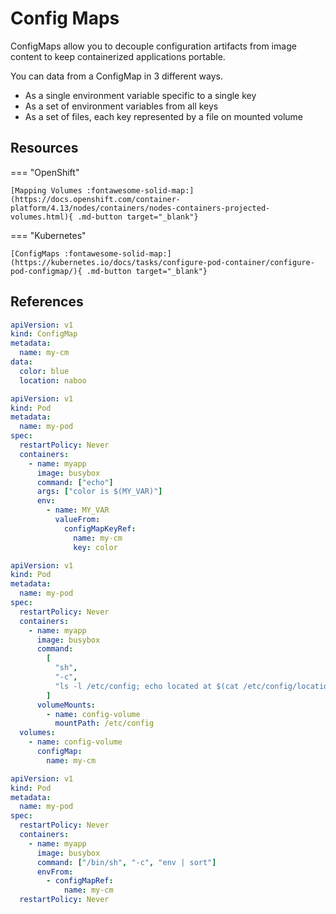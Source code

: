 # Config Maps

ConfigMaps allow you to decouple configuration artifacts from image content to keep containerized applications portable.

You can data from a ConfigMap in 3 different ways.

- As a single environment variable specific to a single key
- As a set of environment variables from all keys
- As a set of files, each key represented by a file on mounted volume

## Resources

=== "OpenShift"

    [Mapping Volumes :fontawesome-solid-map:](https://docs.openshift.com/container-platform/4.13/nodes/containers/nodes-containers-projected-volumes.html){ .md-button target="_blank"}

=== "Kubernetes"

    [ConfigMaps :fontawesome-solid-map:](https://kubernetes.io/docs/tasks/configure-pod-container/configure-pod-configmap/){ .md-button target="_blank"}

## References

```yaml
apiVersion: v1
kind: ConfigMap
metadata:
  name: my-cm
data:
  color: blue
  location: naboo
```

```yaml
apiVersion: v1
kind: Pod
metadata:
  name: my-pod
spec:
  restartPolicy: Never
  containers:
    - name: myapp
      image: busybox
      command: ["echo"]
      args: ["color is $(MY_VAR)"]
      env:
        - name: MY_VAR
          valueFrom:
            configMapKeyRef:
              name: my-cm
              key: color
```

```yaml
apiVersion: v1
kind: Pod
metadata:
  name: my-pod
spec:
  restartPolicy: Never
  containers:
    - name: myapp
      image: busybox
      command:
        [
          "sh",
          "-c",
          "ls -l /etc/config; echo located at $(cat /etc/config/location)",
        ]
      volumeMounts:
        - name: config-volume
          mountPath: /etc/config
  volumes:
    - name: config-volume
      configMap:
        name: my-cm
```

```yaml
apiVersion: v1
kind: Pod
metadata:
  name: my-pod
spec:
  restartPolicy: Never
  containers:
    - name: myapp
      image: busybox
      command: ["/bin/sh", "-c", "env | sort"]
      envFrom:
        - configMapRef:
            name: my-cm
  restartPolicy: Never
```
